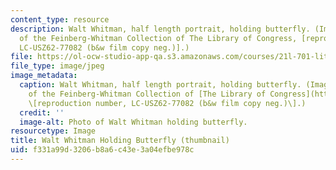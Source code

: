 ```yaml
---
content_type: resource
description: Walt Whitman, half length portrait, holding butterfly. (Image courtesy
  of the Feinberg-Whitman Collection of The Library of Congress, [reproduction number,
  LC-USZ62-77082 (b&w film copy neg.)].)
file: https://ol-ocw-studio-app-qa.s3.amazonaws.com/courses/21l-701-literary-interpretation-literature-and-photography-the-image-fall-2005/f331a99d3206b8a6c43e3a04efbe978c_21l-701f05-th.jpg
file_type: image/jpeg
image_metadata:
  caption: Walt Whitman, half length portrait, holding butterfly. (Image courtesy
    of the Feinberg-Whitman Collection of [The Library of Congress](http://www.loc.gov/rr/print/),
    \[reproduction number, LC-USZ62-77082 (b&w film copy neg.)\].)
  credit: ''
  image-alt: Photo of Walt Whitman holding butterfly.
resourcetype: Image
title: Walt Whitman Holding Butterfly (thumbnail)
uid: f331a99d-3206-b8a6-c43e-3a04efbe978c
---
```


